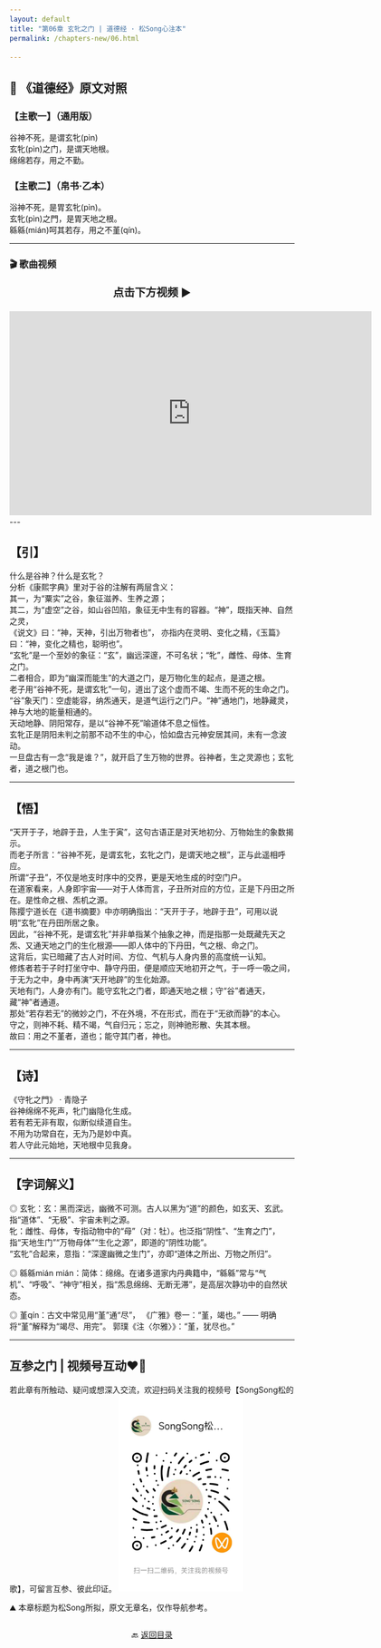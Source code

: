 ```yaml
---
layout: default
title: "第06章 玄牝之门 | 道德经 · 松Song心注本"
permalink: /chapters-new/06.html

---
```

##  📜 《道德经》原文对照

### 【主歌一】（通用版）
谷神不死，是谓玄牝(pìn)<br>
玄牝(pìn)之门，是谓天地根。<br>
绵绵若存，用之不勤。<br>

### 【主歌二】（帛书·乙本）
浴神不死，是胃玄牝(pìn)。<br>
玄牝(pìn)之門，是胃天地之根。<br>
緜緜(mián)呵其若存，用之不堇(qín)。<br>

---

### 🎬 歌曲视频
<p style="text-align:center; font-size:1.2rem; font-weight:bold;">
  点击下方视频 ▶️
</p>

<iframe
  src="https://streamable.com/e/xtmhmq"
  width="640"
  height="360"
  frameborder="0"
  allowfullscreen
  loading="lazy">
</iframe>
---

## 【引】

什么是谷神？什么是玄牝？<br>
分析《康熙字典》里对于谷的注解有两层含义：<br>
其一，为“粟实”之谷，象征滋养、生养之源；<br>
其二，为“虚空”之谷，如山谷凹陷，象征无中生有的容器。“神”，既指天神、自然之灵，<br>
《说文》曰：“神，天神，引出万物者也”， 亦指内在灵明、变化之精，《玉篇》曰：“神，变化之精也，聪明也”。<br>
“玄牝”是一个至妙的象征：“玄”，幽远深邃，不可名状；“牝”，雌性、母体、生育之门。<br>
二者相合，即为“幽深而能生”的大道之门，是万物化生的起点，是道之根。<br>
老子用“谷神不死，是谓玄牝”一句，道出了这个虚而不竭、生而不死的生命之门。
“谷”象天门：空虚能容，纳炁通天，是道气运行之门户。“神”通地门，地静藏灵，神与大地的能量相通的。<br>
天动地静、阴阳常存，是以“谷神不死”喻道体不息之恒性。<br>
玄牝正是阴阳未判之前那不动不生的中心，恰如盘古元神安居其间，未有一念波动。<br>
一旦盘古有一念“我是谁？”，就开启了生万物的世界。谷神者，生之灵源也；玄牝者，道之根门也。<br>

---

## 【悟】

“天开于子，地辟于丑，人生于寅”，这句古语正是对天地初分、万物始生的象数揭示。<br>
而老子所言：“谷神不死，是谓玄牝，玄牝之门，是谓天地之根”，正与此遥相呼应。<br>
所谓“子丑”，不仅是地支时序中的交界，更是天地生成的时空门户。<br>
在道家看来，人身即宇宙——对于人体而言，子丑所对应的方位，正是下丹田之所在。是性命之根、炁机之源。<br>
陈撄宁道长在《道书摘要》中亦明确指出：“天开于子，地辟于丑”，可用以说明“玄牝”在丹田所居之象。<br>
因此，“谷神不死，是谓玄牝”并非单指某个抽象之神，而是指那一处既藏先天之炁、又通天地之门的生化根源——即人体中的下丹田，气之根、命之门。<br>
这背后，实已暗藏了古人对时间、方位、气机与人身内景的高度统一认知。<br>
修炼者若于子时打坐守中、静守丹田，便是顺应天地初开之气，于一呼一吸之间，于无为之中，身中再演“天开地辟”的生化始源。<br>
天地有门，人身亦有门。能守玄牝之门者，即通天地之根；守“谷”者通天，藏“神”者通道。<br>
那处“若存若无”的微妙之门，不在外境，不在形式，而在于“无欲而静”的本心。<br>
守之，则神不耗、精不竭，气自归元；忘之，则神驰形散、失其本根。<br>
故曰：用之不堇者，道也；能守其门者，神也。<br>

---

## 【诗】

《守牝之門》 · 青隐子  
谷神绵绵不死声，牝门幽隐化生成。<br>
若有若无非有取，似断似续道自生。<br>
不用为功常自在，无为乃是妙中真。<br>
若人守此元始地，天地根中见我身。<br>

---

## 【字词解义】

◎  玄牝：玄：黑而深远，幽微不可测。古人以黑为“道”的颜色，如玄天、玄武。指“道体”、“无极”、宇宙未判之源。<br>
     牝：雌性、母体，专指动物中的“母”（对：牡）。也泛指“阴性”、“生育之门”， 指“天地生门”“万物母体”“生化之源”，即道的“阴性功能”。<br> 
     “玄牝”合起来，意指：“深邃幽微之生门”，亦即“道体之所出、万物之所归”。<br>

◎ 緜緜mián mián：简体：绵绵。在诸多道家内丹典籍中，“緜緜”常与“气机”、“呼吸”、“神守”相关，指“炁息绵绵、无断无滞”，是高层次静功中的自然状态。<br>

◎  堇qín：古文中常见用“堇”通“尽”， 《广雅》卷一：“堇，竭也。” —— 明确将“堇”解释为“竭尽、用完”。 郭璞《注〈尔雅〉》：“堇，犹尽也。”<br>

---

##  互参之门 | 视频号互动❤️🤝

若此章有所触动、疑问或想深入交流，欢迎扫码关注我的视频号【SongSong松的歌】，可留言互参、彼此印证。
<img src="../img/qrcode_songsong.jpg" alt="扫码进入视频号" width="220">


⛰️ 本章标题为松Song所拟，原文无章名，仅作导航参考。

<p style="text-align:center; margin-top:2em;">
  🔙 <a href="{{ '/' | relative_url }}#catalog">返回目录</a>
</p>

